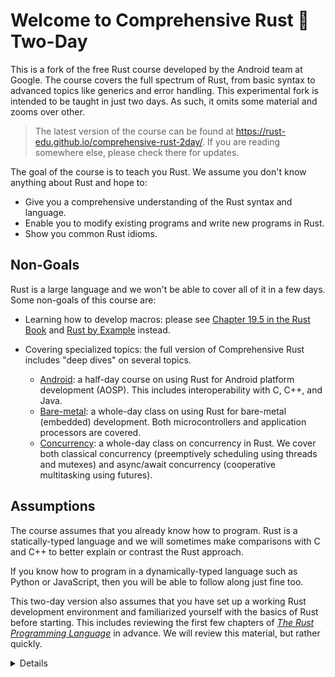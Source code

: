 # Welcome to Comprehensive Rust 🦀 Two-Day

This is a fork of the free Rust course developed by the Android team at Google. The course covers the full spectrum of Rust, from basic syntax to advanced topics like generics and error handling.  This experimental fork is intended to be taught in just two days. As such, it omits some material and zooms over other.

> The latest version of the course can be found at
> <https://rust-edu.github.io/comprehensive-rust-2day/>. If you are reading
> somewhere else, please check there for updates.

The goal of the course is to teach you Rust. We assume you don't know anything
about Rust and hope to:

* Give you a comprehensive understanding of the Rust syntax and language.
* Enable you to modify existing programs and write new programs in Rust.
* Show you common Rust idioms.

## Non-Goals

Rust is a large language and we won't be able to cover all of it in a few days.
Some non-goals of this course are:

* Learning how to develop macros: please see [Chapter 19.5 in the Rust
  Book](https://doc.rust-lang.org/book/ch19-06-macros.html) and [Rust by
  Example](https://doc.rust-lang.org/rust-by-example/macros.html) instead.

* Covering specialized topics: the full version of Comprehensive Rust includes
  "deep dives" on several topics.

  * [Android](android.md): a half-day course on using Rust for Android platform
    development (AOSP). This includes interoperability with C, C++, and Java.
  * [Bare-metal](bare-metal.md): a whole-day class on using Rust for bare-metal
    (embedded) development. Both microcontrollers and application processors are covered.
  * [Concurrency](concurrency.md): a whole-day class on concurrency in Rust. We
    cover both classical concurrency (preemptively scheduling using threads and
    mutexes) and async/await concurrency (cooperative multitasking using
    futures).

## Assumptions

The course assumes that you already know how to program. Rust is a statically-typed language and we will sometimes make comparisons with C and C++ to better explain or contrast the Rust approach.

If you know how to program in a dynamically-typed language such as Python or
JavaScript, then you will be able to follow along just fine too.

This two-day version also assumes that you have set up a working Rust development environment and familiarized yourself with the basics of Rust before starting. This includes reviewing the first few chapters of [*The Rust Programming Language*]() in advance. We will review this material, but rather quickly.

<details>

This is an example of a _speaker note_. We will use these to add additional
information to the slides. This could be key points which the instructor should
cover as well as answers to typical questions which come up in class.

</details>
